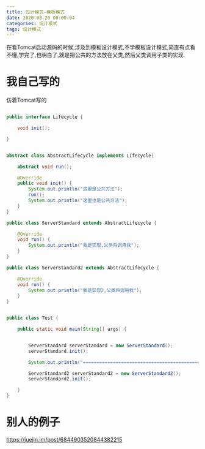 ```yaml
---
title: 设计模式-模板模式
date: 2020-08-20 00:00:04
categories: 设计模式
tags: 设计模式
---
```

在看Tomcat启动源码的时候,涉及到模板设计模式,不学模板设计模式,简直有点看不懂,学完了,也明白了,就是把公共的方法放在父类,然后父类调用子类的实现


# 我自己写的
仿着Tomcat写的

```java

public interface Lifecycle {

    void init();

}


abstract class AbstractLifecycle implements Lifecycle{

    abstract void run();

    @Override
    public void init() {
        System.out.println("这里是公共方法");
        run();
        System.out.println("这里也是公共方法");
    }
}

public class ServerStandard extends AbstractLifecycle {

    @Override
    void run() {
        System.out.println("我是实现,父类将调用我");
    }
}

public class ServerStandard2 extends AbstractLifecycle {

    @Override
    void run() {
        System.out.println("我是实现2,父类将调用我");
    }
}


public class Test {

    public static void main(String[] args) {


        ServerStandard serverStandard = new ServerStandard();
        serverStandard.init();

        System.out.println("============================================");

        ServerStandard2 serverStandard2 = new ServerStandard2();
        serverStandard2.init();

    }
}

```

# 别人的例子
https://juejin.im/post/6844903520844382215
